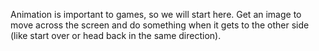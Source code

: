 
Animation is important to games, so we will start here. Get an image to move across the screen and do something when it gets to the other side (like start over or head back in the same direction).
